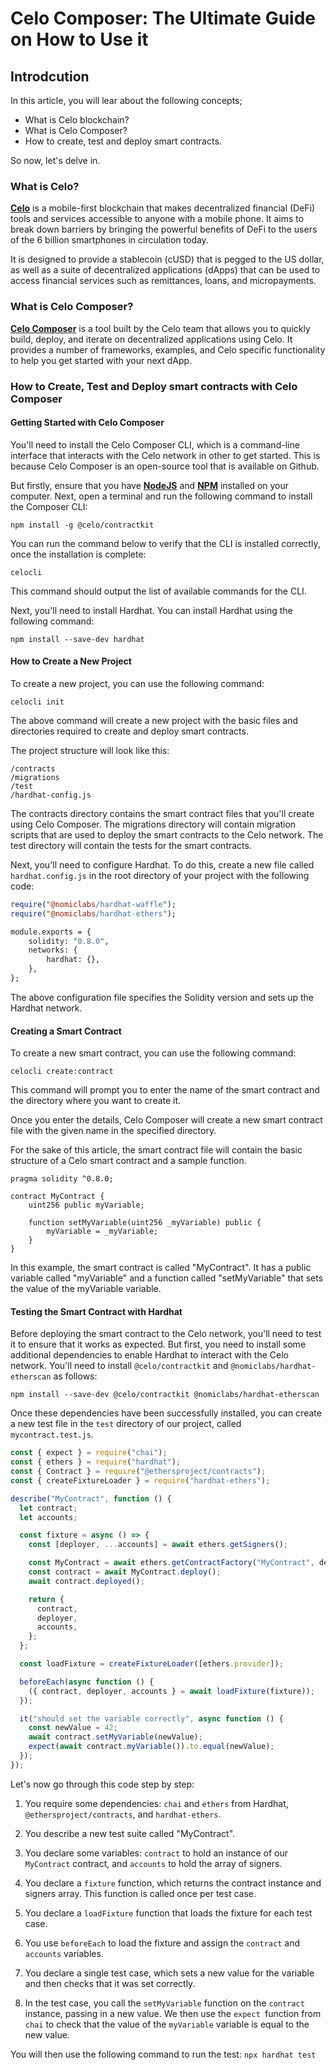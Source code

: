 # **Celo Composer: The Ultimate Guide on How to Use it**

## Introdcution
In this article, you will lear about the following concepts;
- What is Celo blockchain?
- What is Celo Composer?
- How to create, test and deploy smart contracts.

<!-- ## Prerequisites -->

<!-- Before we begin, make sure you have the following installed on your computer:

- Node.js and NPM
- Hardhat
- Celo Wallet -->

So now, let's delve in.

### What is Celo?
**[Celo](https://docs.celo.org/learn/celo-overview)** is a mobile-first blockchain that makes decentralized financial (DeFi) tools and services accessible to anyone with a mobile phone. It aims to break down barriers by bringing the powerful benefits of DeFi to the users of the 6 billion smartphones in circulation today.

It is designed to provide a stablecoin (cUSD) that is pegged to the US dollar, as well as a suite of decentralized applications (dApps) that can be used to access financial services such as remittances, loans, and micropayments.

### What is Celo Composer?
**[Celo Composer](https://github.com/celo-org/celo-composer)** is a tool built by the Celo team that allows you to quickly build, deploy, and iterate on decentralized applications using Celo. It provides a number of frameworks, examples, and Celo specific functionality to help you get started with your next dApp.

### How to Create, Test and Deploy smart contracts with Celo Composer

#### Getting Started with Celo Composer

You'll need to install the Celo Composer CLI, which is a command-line interface that interacts with the Celo network in other to get started. This is because Celo Composer is an open-source tool that is available on Github.

But firstly, ensure that you have **[NodeJS](https://nodejs.org/en/download)** and **[NPM](https://www.npmjs.com/)** installed on your computer. Next, open a terminal and run the following command to install the Composer CLI:

`npm install -g @celo/contractkit`

You can run the command below to verify that the CLI is installed correctly, once the installation is complete:

`celocli`

This command should output the list of available commands for the CLI.

Next, you'll need to install Hardhat. You can install Hardhat using the following command:

`npm install --save-dev hardhat`

#### How to Create a New Project 

To create a new project, you can use the following command:

`celocli init`

The above command will create a new project with the basic files and directories required to create and deploy smart contracts.

The project structure will look like this:
```
/contracts
/migrations
/test
/hardhat-config.js
```
The contracts directory contains the smart contract files that you'll create using Celo Composer. The migrations directory will contain migration scripts that are used to deploy the smart contracts to the Celo network. The test directory will contain the tests for the smart contracts.

Next, you'll need to configure Hardhat. To do this, create a new file called `hardhat.config.js` in the root directory of your project with the following code:

```perl
require("@nomiclabs/hardhat-waffle");
require("@nomiclabs/hardhat-ethers");

module.exports = {
    solidity: "0.8.0",
    networks: {
        hardhat: {},
    },
};
```
The above configuration file specifies the Solidity version and sets up the Hardhat network.

#### Creating a Smart Contract

To create a new smart contract, you can use the following command:

`celocli create:contract`

This command will prompt you to enter the name of the smart contract and the directory where you want to create it.

Once you enter the details, Celo Composer will create a new smart contract file with the given name in the specified directory.

For the sake of this article, the smart contract file will contain the basic structure of a Celo smart contract and a sample function.

```solidity
pragma solidity ^0.8.0;

contract MyContract {
    uint256 public myVariable;

    function setMyVariable(uint256 _myVariable) public {
        myVariable = _myVariable;
    }
}
```

In this example, the smart contract is called "MyContract". It has a public variable called "myVariable" and a function called "setMyVariable" that sets the value of the myVariable variable.

#### Testing the Smart Contract with Hardhat

Before deploying the smart contract to the Celo network, you'll need to test it to ensure that it works as expected. But first, you need to install some additional dependencies to enable Hardhat to interact with the Celo network. You'll need to install `@celo/contractkit` and `@nomiclabs/hardhat-etherscan` as follows:

`npm install --save-dev @celo/contractkit @nomiclabs/hardhat-etherscan`

Once these dependencies have been successfully installed, you can create a new test file in the `test` directory of our project, called `mycontract.test.js`.

```javascript
const { expect } = require("chai");
const { ethers } = require("hardhat");
const { Contract } = require("@ethersproject/contracts");
const { createFixtureLoader } = require("hardhat-ethers");

describe("MyContract", function () {
  let contract;
  let accounts;

  const fixture = async () => {
    const [deployer, ...accounts] = await ethers.getSigners();

    const MyContract = await ethers.getContractFactory("MyContract", deployer);
    const contract = await MyContract.deploy();
    await contract.deployed();

    return {
      contract,
      deployer,
      accounts,
    };
  };

  const loadFixture = createFixtureLoader([ethers.provider]);

  beforeEach(async function () {
    ({ contract, deployer, accounts } = await loadFixture(fixture));
  });

  it("should set the variable correctly", async function () {
    const newValue = 42;
    await contract.setMyVariable(newValue);
    expect(await contract.myVariable()).to.equal(newValue);
  });
});
```

Let's now go through this code step by step:
1. You require some dependencies: `chai` and `ethers` from Hardhat,
    `@ethersproject/contracts`, and `hardhat-ethers`.

2. You describe a new test suite called "MyContract".
3. You declare some variables: `contract` to hold an instance of our `MyContract` contract, and `accounts` to hold the array of signers.
4. You declare a `fixture` function, which returns the contract instance and signers array. This function is called once per test case.
5. You declare a `loadFixture` function that loads the fixture for each test case.
6. You use `beforeEach` to load the fixture and assign the `contract` and `accounts` variables.
7. You declare a single test case, which sets a new value for the variable and then checks that it was set correctly.
8. In the test case, you call the `setMyVariable` function on the `contract` instance, passing in a new value. We then use the `expect `function from `chai` to check that the value of the `myVariable` variable is equal to the new value.

You will then use the following command to run the test:
`npx hardhat test
`